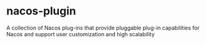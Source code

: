 # nacos-plugin
A collection of Nacos plug-ins that provide pluggable plug-in capabilities for Nacos and support user customization and high scalability
